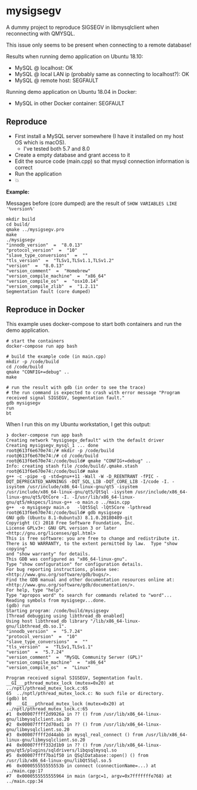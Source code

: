 # mysigsegv
A dummy project to reproduce SIGSEGV in libmysqlclient when reconnecting with QMYSQL.

This issue only seems to be present when connecting to a remote database!

Results when running demo application on Ubuntu 18.10:

* MySQL @ localhost: OK
* MySQL @ local LAN ip (probably same as connecting to localhost?): OK
* MySQL @ remote host: SEGFAULT

Running demo application on Ubuntu 18.04 in Docker:
* MySQL in other Docker container: SEGFAULT

## Reproduce

* First install a MySQL server somewhere (I have it installed on my host OS which is macOS).
  * I've tested both 5.7 and 8.0
* Create a empty database and grant access to it
* Edit the source code (main.cpp) so that mysql connection information is correct
* Run the application
* 💥

**Example:** 

Messages before (core dumped) are the result of `SHOW VARIABLES LIKE '%version%'`

```
mkdir build
cd build/
qmake ../mysigsegv.pro
make
./mysigsegv
"innodb_version"  =  "8.0.13"
"protocol_version"  =  "10"
"slave_type_conversions"  =  ""
"tls_version"  =  "TLSv1,TLSv1.1,TLSv1.2"
"version"  =  "8.0.13"
"version_comment"  =  "Homebrew"
"version_compile_machine"  =  "x86_64"
"version_compile_os"  =  "osx10.14"
"version_compile_zlib"  =  "1.2.11"
Segmentation fault (core dumped)
```

## Reproduce in Docker

This example uses docker-compose to start both containers and run the demo application.

```
# start the containers
docker-compose run app bash

# build the example code (in main.cpp)
mkdir -p /code/build
cd /code/build
qmake "CONFIG+=debug" ..
make

# run the result with gdb (in order to see the trace)
# the run command is expected to crash with error message "Program received signal SIGSEGV, Segmentation fault."
gdb mysigsegv
run
bt
```

When I run this on my Ubuntu workstation, I get this output:

```
❯ docker-compose run app bash
Creating network "mysigsegv_default" with the default driver
Creating mysigsegv_mysql_1 ... done
root@613f6e670e74:/# mkdir -p /code/build
root@613f6e670e74:/# cd /code/build
root@613f6e670e74:/code/build# qmake "CONFIG+=debug" ..
Info: creating stash file /code/build/.qmake.stash
root@613f6e670e74:/code/build# make
g++ -c -pipe -g -std=gnu++11 -Wall -W -D_REENTRANT -fPIC -DQT_DEPRECATED_WARNINGS -DQT_SQL_LIB -DQT_CORE_LIB -I/code -I. -isystem /usr/include/x86_64-linux-gnu/qt5 -isystem /usr/include/x86_64-linux-gnu/qt5/QtSql -isystem /usr/include/x86_64-linux-gnu/qt5/QtCore -I. -I/usr/lib/x86_64-linux-gnu/qt5/mkspecs/linux-g++ -o main.o ../main.cpp
g++  -o mysigsegv main.o   -lQt5Sql -lQt5Core -lpthread
root@613f6e670e74:/code/build# gdb mysigsegv
GNU gdb (Ubuntu 8.1-0ubuntu3) 8.1.0.20180409-git
Copyright (C) 2018 Free Software Foundation, Inc.
License GPLv3+: GNU GPL version 3 or later <http://gnu.org/licenses/gpl.html>
This is free software: you are free to change and redistribute it.
There is NO WARRANTY, to the extent permitted by law.  Type "show copying"
and "show warranty" for details.
This GDB was configured as "x86_64-linux-gnu".
Type "show configuration" for configuration details.
For bug reporting instructions, please see:
<http://www.gnu.org/software/gdb/bugs/>.
Find the GDB manual and other documentation resources online at:
<http://www.gnu.org/software/gdb/documentation/>.
For help, type "help".
Type "apropos word" to search for commands related to "word"...
Reading symbols from mysigsegv...done.
(gdb) run
Starting program: /code/build/mysigsegv
[Thread debugging using libthread_db enabled]
Using host libthread_db library "/lib/x86_64-linux-gnu/libthread_db.so.1".
"innodb_version"  =  "5.7.24"
"protocol_version"  =  "10"
"slave_type_conversions"  =  ""
"tls_version"  =  "TLSv1,TLSv1.1"
"version"  =  "5.7.24"
"version_comment"  =  "MySQL Community Server (GPL)"
"version_compile_machine"  =  "x86_64"
"version_compile_os"  =  "Linux"

Program received signal SIGSEGV, Segmentation fault.
__GI___pthread_mutex_lock (mutex=0x20) at ../nptl/pthread_mutex_lock.c:65
65	../nptl/pthread_mutex_lock.c: No such file or directory.
(gdb) bt
#0  __GI___pthread_mutex_lock (mutex=0x20) at ../nptl/pthread_mutex_lock.c:65
#1  0x00007ffff2d9926a in ?? () from /usr/lib/x86_64-linux-gnu/libmysqlclient.so.20
#2  0x00007ffff2d70ad1 in ?? () from /usr/lib/x86_64-linux-gnu/libmysqlclient.so.20
#3  0x00007ffff2d44abb in mysql_real_connect () from /usr/lib/x86_64-linux-gnu/libmysqlclient.so.20
#4  0x00007ffff332d1b9 in ?? () from /usr/lib/x86_64-linux-gnu/qt5/plugins/sqldrivers/libqsqlmysql.so
#5  0x00007ffff7ba1f50 in QSqlDatabase::open() () from /usr/lib/x86_64-linux-gnu/libQt5Sql.so.5
#6  0x000055555555553b in connect (connectionName=...) at ../main.cpp:17
#7  0x0000555555555964 in main (argc=1, argv=0x7fffffffe768) at ../main.cpp:34

```
